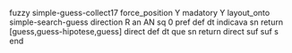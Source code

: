 fuzzy simple-guess-collect17
   force_position Y
   madatory Y
   layout_onto simple-search-guess
   direction R
   an AN
   sq 0
   pref 
   def 
    dt indicava
    sn 
    return  [guess,guess-hipotese,guess]
    direct 
   def 
    dt que
    sn 
    return 
    direct 
   suf 
   suf s
end
